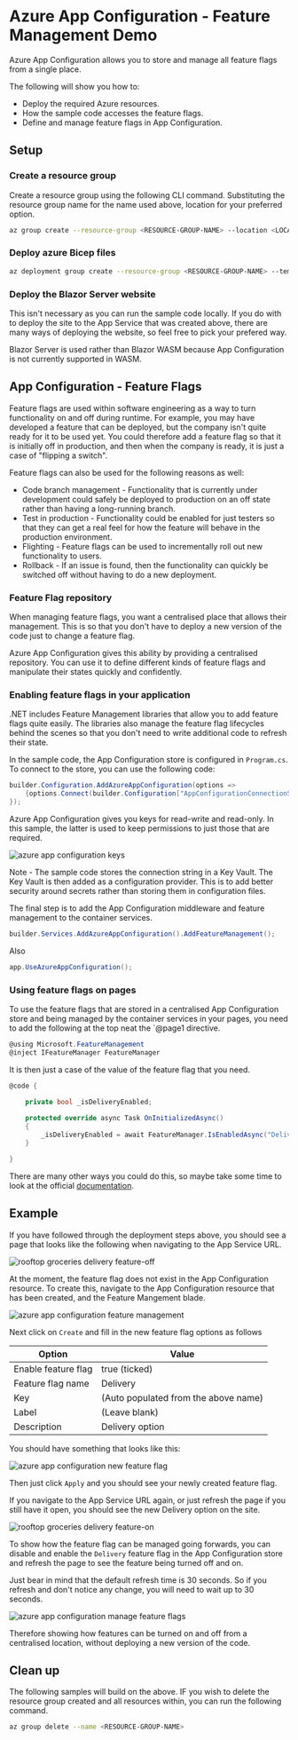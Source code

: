 # Azure App Configuration - Feature Management Demo
Azure App Configuration allows you to store and manage all feature flags from a single place.

The following will show you how to:
* Deploy the required Azure resources.
* How the sample code accesses the feature flags.
* Define and manage feature flags in App Configuration.

## Setup
### Create a resource group
Create a resource group using the following CLI command. Substituting the resource group name for the name used above, location for your preferred option.

```bash
az group create --resource-group <RESOURCE-GROUP-NAME> --location <LOCATION>
```
### Deploy azure Bicep files

```bash
az deployment group create --resource-group <RESOURCE-GROUP-NAME> --template-file main.bicep
```

### Deploy the Blazor Server website
This isn't necessary as you can run the sample code locally. If you do with to deploy the site to the App Service that was created above, there are many ways of deploying the website, so feel free to pick your prefered way.

Blazor Server is used rather than Blazor WASM because App Configuration is not currently supported in WASM.

## App Configuration - Feature Flags
Feature flags are used within software engineering as a way to turn functionality on and off during runtime. For example, you may have developed a feature that can be deployed, but the company isn't quite ready for it to be used yet. You could therefore add a feature flag so that it is initially off in production, and then when the company is ready, it is just a case of "flipping a switch".

Feature flags can also be used for the following reasons as well:
* Code branch management - Functionality that is currently under development could safely be deployed to production on an off state rather than having a long-running branch.
* Test in production - Functionality could be enabled for just testers so that they can get a real feel for how the feature will behave in the production environment.
* Flighting - Feature flags can be used to incrementally roll out new functionality to users.
* Rollback - If an issue is found, then the functionality can quickly be switched off without having to do a new deployment.

### Feature Flag repository
When managing feature flags, you want a centralised place that allows their management. This is so that you don't have to deploy a new version of the code just to change a feature flag.

Azure App Configuration gives this ability by providing a centralised repository. You can use it to define different kinds of feature flags and manipulate their states quickly and confidently.

### Enabling feature flags in your application
.NET includes Feature Management libraries that allow you to add feature flags quite easily. The libraries also manage the feature flag lifecycles behind the scenes so that you don't need to write additional code to refresh their state.

In the sample code, the App Configuration store is configured in `Program.cs`. To connect to the store, you can use the following code:

```csharp
builder.Configuration.AddAzureAppConfiguration(options =>
    {options.Connect(builder.Configuration["AppConfigurationConnectionString"]).UseFeatureFlags();
});
```
Azure App Configuration gives you keys for read-write and read-only. In this sample, the latter is used to keep permissions to just those that are required.

![azure app configuration keys](/assets/azure-app-configuration-access-keys.png)

Note - The sample code stores the connection string in a Key Vault. The Key Vault is then added as a configuration provider. This is to add better security around secrets rather than storing them in configuration files.

The final step is to add the App Configuration middleware and feature management to the container services.

```csharp
builder.Services.AddAzureAppConfiguration().AddFeatureManagement();
```

Also

```csharp
app.UseAzureAppConfiguration();
```

### Using feature flags on pages
To use the feature flags that are stored in a centralised App Configuration store and being managed by the container services in your pages, you need to add the following at the top neat the `@page1 directive.

```csharp
@using Microsoft.FeatureManagement
@inject IFeatureManager FeatureManager
```

It is then just a case of the value of the feature flag that you need.

```csharp
@code {

    private bool _isDeliveryEnabled;
  
    protected override async Task OnInitializedAsync()
    {
        _isDeliveryEnabled = await FeatureManager.IsEnabledAsync("Delivery");
    }

}
```

There are many other ways you could do this, so maybe take some time to look at the official [documentation](https://learn.microsoft.com/en-us/azure/azure-app-configuration/quickstart-feature-flag-aspnet-core?tabs=core6x).

## Example
If you have followed through the deployment steps above, you should see a page that looks like the following when navigating to the App Service URL.

![rooftop groceries delivery feature-off](./assets/rooftop-groceries-delivery-feature-off.png)

At the moment, the feature flag does not exist in the App Configuration resource. To create this, navigate to the App Configuration resource that has been created, and the Feature Mangement blade.

![azure app configuration feature management](/assets/azure-app-configuration-feature-management.png)

Next click on `Create` and fill in the new feature flag options as follows

| Option                   | Value |
| -----------              | -----------                          |
| Enable feature flag      | true (ticked)                        |
| Feature flag name        | Delivery                             |
| Key                      | (Auto populated from the above name) |
| Label                    | (Leave blank)                        |
| Description              | Delivery option                      |

You should have something that looks like this:

![azure app configuration new feature flag](/assets/azure-app-configuration-new-feature-flag.png)

Then just click `Apply` and you should see your newly created feature flag.

If you navigate to the App Service URL again, or just refresh the page if you still have it open, you should see the new Delivery option on the site.

![rooftop groceries delivery feature-on](/assets/rooftop-groceries-delivery-feature-on.png)

To show how the feature flag can be managed going forwards, you can disable and enable the `Delivery` feature flag in the App Configuration store and refresh the page to see the feature being turned off and on.

Just bear in mind that the default refresh time is 30 seconds. So if you refresh and don't notice any change, you will need to wait up to 30 seconds.

![azure app configuration manage feature flags](/assets/azure-app-configuration-manage-feature-flags.png)

Therefore showing how features can be turned on and off from a centralised location, without deploying a new version of the code.

## Clean up
The following samples will build on the above. IF you wish to delete the resource group created and all resources within, you can run the following command.

```bash
az group delete --name <RESOURCE-GROUP-NAME>
```
